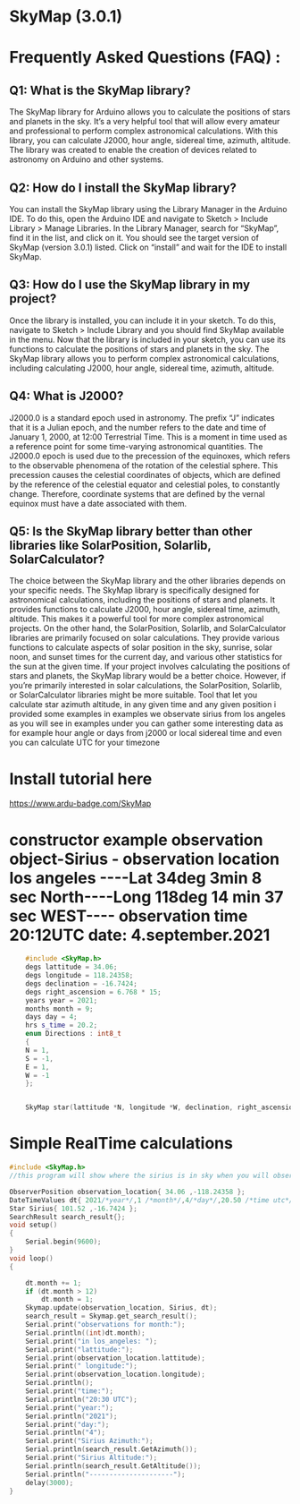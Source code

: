 # SkyMap (3.0.1)
# Frequently Asked Questions (FAQ) :
## Q1: What is the SkyMap library?

The SkyMap library for Arduino allows you to calculate the positions of stars and planets in the sky. It’s a very helpful tool that will allow every amateur and professional to perform complex astronomical calculations. With this library, you can calculate J2000, hour angle, sidereal time, azimuth, altitude. The library was created to enable the creation of devices related to astronomy on Arduino and other systems.

## Q2: How do I install the SkyMap library?

You can install the SkyMap library using the Library Manager in the Arduino IDE. To do this, open the Arduino IDE and navigate to Sketch > Include Library > Manage Libraries. In the Library Manager, search for “SkyMap”, find it in the list, and click on it. You should see the target version of SkyMap (version 3.0.1) listed. Click on “install” and wait for the IDE to install SkyMap.

## Q3: How do I use the SkyMap library in my project?

Once the library is installed, you can include it in your sketch. To do this, navigate to Sketch > Include Library and you should find SkyMap available in the menu. Now that the library is included in your sketch, you can use its functions to calculate the positions of stars and planets in the sky. The SkyMap library allows you to perform complex astronomical calculations, including calculating J2000, hour angle, sidereal time, azimuth, altitude.

## Q4: What is J2000?

J2000.0 is a standard epoch used in astronomy. The prefix “J” indicates that it is a Julian epoch, and the number refers to the date and time of January 1, 2000, at 12:00 Terrestrial Time. This is a moment in time used as a reference point for some time-varying astronomical quantities. The J2000.0 epoch is used due to the precession of the equinoxes, which refers to the observable phenomena of the rotation of the celestial sphere. This precession causes the celestial coordinates of objects, which are defined by the reference of the celestial equator and celestial poles, to constantly change. Therefore, coordinate systems that are defined by the vernal equinox must have a date associated with them.

## Q5: Is the SkyMap library better than other libraries like SolarPosition, Solarlib, SolarCalculator?

The choice between the SkyMap library and the other libraries depends on your specific needs. The SkyMap library is specifically designed for astronomical calculations, including the positions of stars and planets. It provides functions to calculate J2000, hour angle, sidereal time, azimuth, altitude. This makes it a powerful tool for more complex astronomical projects. On the other hand, the SolarPosition, Solarlib, and SolarCalculator libraries are primarily focused on solar calculations. They provide various functions to calculate aspects of solar position in the sky, sunrise, solar noon, and sunset times for the current day, and various other statistics for the sun at the given time. If your project involves calculating the positions of stars and planets, the SkyMap library would be a better choice. However, if you’re primarily interested in solar calculations, the SolarPosition, Solarlib, or SolarCalculator libraries might be more suitable.
Tool that let you calculate star azimuth altitude, in any given time and any given position
i provided some examples
in examples we observate sirius from los angeles
as you will see in examples under you can gather some interesting data as for example hour angle or days from j2000 or local sidereal time and even you can calculate UTC for your timezone

# Install tutorial here

<https://www.ardu-badge.com/SkyMap>

# constructor example observation object-Sirius - observation location los angeles ----Lat 34deg 3min 8 sec North----Long 118deg 14 min  37 sec WEST---- observation time 20:12UTC date: 4.september.2021

```C++
    #include <SkyMap.h>
    degs lattitude = 34.06;
    degs longitude = 118.24358;
    degs declination = -16.7424;
    degs right_ascension = 6.768 * 15;
    years year = 2021;
    months month = 9;
    days day = 4;
    hrs s_time = 20.2;
    enum Directions : int8_t
    {
    N = 1,
    S = -1,
    E = 1,
    W = -1
    };


    SkyMap star(lattitude *N, longitude *W, declination, right_ascension, year, month, day, s_time);
```

# Simple RealTime calculations

```C++
#include <SkyMap.h>
//this program will show where the sirius is in sky when you will observe him exactly at same day and same time of month for every month

ObserverPosition observation_location{ 34.06 ,-118.24358 };                // observation location -- los angeles 
DateTimeValues dt{ 2021/*year*/,1 /*month*/,4/*day*/,20.50 /*time utc*/ };// date and time of observation we plan  
Star Sirius{ 101.52 ,-16.7424 };                                          // sirius right_ascension and declination read from astronmical data site // note that i changed RA from hours to degrees
SearchResult search_result{};                                             // variables to store alt and az of sirius
void setup()
{
    Serial.begin(9600);
}
void loop()
{

    dt.month += 1;
    if (dt.month > 12)
        dt.month = 1;
    Skymap.update(observation_location, Sirius, dt);
    search_result = Skymap.get_search_result();
    Serial.print("observations for month:");
    Serial.println((int)dt.month);
    Serial.print("in los_angeles: ");
    Serial.print("lattitude:");
    Serial.print(observation_location.lattitude);
    Serial.print(" longitude:");
    Serial.print(observation_location.longitude);
    Serial.println();
    Serial.print("time:");
    Serial.println("20:30 UTC");
    Serial.print("year:");
    Serial.println("2021");
    Serial.print("day:");
    Serial.println("4");
    Serial.print("Sirius Azimuth:");
    Serial.println(search_result.GetAzimuth());
    Serial.print("Sirius Altitude:");
    Serial.println(search_result.GetAltitude());
    Serial.println("---------------------");
    delay(3000);
}
```
